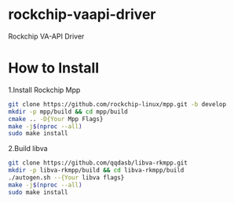 rockchip-vaapi-driver
=================

Rockchip VA-API Driver

How to Install
===============
1.Install Rockchip Mpp
```bash
git clone https://github.com/rockchip-linux/mpp.git -b develop
mkdir -p mpp/build && cd mpp/build
cmake .. -D{Your Mpp Flags}
make -j$(nproc --all)
sudo make install
```
2.Build libva
```bash
git clone https://github.com/qqdasb/libva-rkmpp.git
mkdir -p libva-rkmpp/build && cd libva-rkmpp/build
./autogen.sh --{Your libva flags}
make -j$(nproc --all)
sudo make install
```
